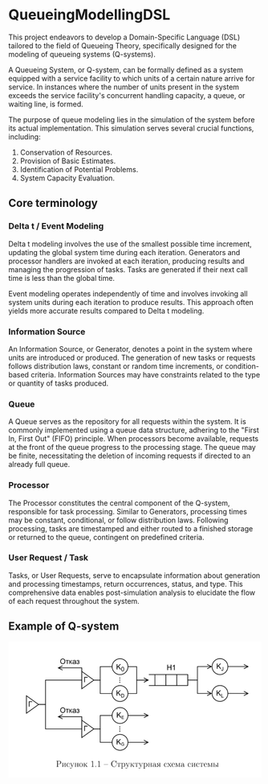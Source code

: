 # QueueingModellingDSL

This project endeavors to develop a Domain-Specific Language (DSL) tailored to the field of Queueing Theory, specifically designed for the modeling of queueing systems (Q-systems).

A Queueing System, or Q-system, can be formally defined as a system equipped with a service facility to which units of a certain nature arrive for service. In instances where the number of units present in the system exceeds the service facility's concurrent handling capacity, a queue, or waiting line, is formed.

The purpose of queue modeling lies in the simulation of the system before its actual implementation. This simulation serves several crucial functions, including:
1. Conservation of Resources.
2. Provision of Basic Estimates.
3. Identification of Potential Problems.
4. System Capacity Evaluation.

## Core terminology
### Delta t / Event Modeling
Delta t modeling involves the use of the smallest possible time increment, updating the global system time during each iteration. Generators and processor handlers are invoked at each iteration, producing results and managing the progression of tasks. Tasks are generated if their next call time is less than the global time.

Event modeling operates independently of time and involves invoking all system units during each iteration to produce results. This approach often yields more accurate results compared to Delta t modeling.

### Information Source

An Information Source, or Generator, denotes a point in the system where units are introduced or produced. The generation of new tasks or requests follows distribution laws, constant or random time increments, or condition-based criteria. Information Sources may have constraints related to the type or quantity of tasks produced.

### Queue

A Queue serves as the repository for all requests within the system. It is commonly implemented using a queue data structure, adhering to the "First In, First Out" (FIFO) principle. When processors become available, requests at the front of the queue progress to the processing stage. The queue may be finite, necessitating the deletion of incoming requests if directed to an already full queue.

### Processor

The Processor constitutes the central component of the Q-system, responsible for task processing. Similar to Generators, processing times may be constant, conditional, or follow distribution laws. Following processing, tasks are timestamped and either routed to a finished storage or returned to the queue, contingent on predefined criteria.

### User Request / Task

Tasks, or User Requests, serve to encapsulate information about generation and processing timestamps, return occurrences, status, and type. This comprehensive data enables post-simulation analysis to elucidate the flow of each request throughout the system.

## Example of Q-system
![image](https://github.com/Tulenien/QueueingModellingDSL/blob/master/queue_model_example.png)
